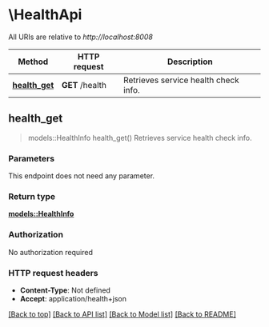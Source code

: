 # \HealthApi

All URIs are relative to *http://localhost:8008*

Method | HTTP request | Description
------------- | ------------- | -------------
[**health_get**](HealthApi.md#health_get) | **GET** /health | Retrieves service health check info.



## health_get

> models::HealthInfo health_get()
Retrieves service health check info.

### Parameters

This endpoint does not need any parameter.

### Return type

[**models::HealthInfo**](health_info.md)

### Authorization

No authorization required

### HTTP request headers

- **Content-Type**: Not defined
- **Accept**: application/health+json

[[Back to top]](#) [[Back to API list]](../README.md#documentation-for-api-endpoints) [[Back to Model list]](../README.md#documentation-for-models) [[Back to README]](../README.md)

